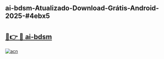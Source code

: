 ## ai-bdsm-Atualizado-Download-Grátis-Android-2025-#4ebx5

# <h2><a href="https://ainizakaria.my?title=ai-bdsm&ref=20M">🔗👉 🔴 ai-bdsm</a></h2>

[![acn](https://github.com/user-attachments/assets/0f9c940e-d8b0-45ae-aac7-cd30a18b3e1c)](https://ainizakaria.my?title=ai-bdsm&ref=20M)

